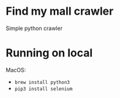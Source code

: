 # Find my mall crawler
Simple python crawler

# Running on local

MacOS:
* `brew install python3`
* `pip3 install selenium`
